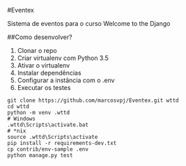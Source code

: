 #Eventex

Sistema de eventos para o curso Welcome to the Django

##Como desenvolver?

1. Clonar o repo
2. Criar virtualenv com Python 3.5
3. Ativar o virtualenv
4. Instalar dependências
5. Configurar a instância com o .env
6. Executar os testes

```console
git clone https://github.com/marcosvpj/Eventex.git wttd
cd wttd
python -m venv .wttd
# Windows
.wttd\Scripts\activate.bat
# *nix
source .wttd\Scripts\activate
pip install -r requirements-dev.txt
cp contrib/env-sample .env
python manage.py test
```
